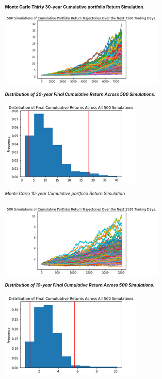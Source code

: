 

#### Monte Carlo Thirty 30-year Cumulative portfolio Return Simulation.
![](MC30sim.png)

##### Distribution of 30-year Final Cumulative Return Across 500 Simulations.
![](MC30dist.png)



###### Monte Carlo 10-year Cumulative portfolio Return Simulation
![](MC10sim.png)

##### Distribution of 10-year Final Cumulative Return Across 500 Simulations.
![](MC10dist.png)


